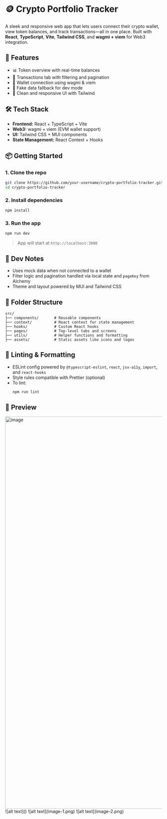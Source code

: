 # 🪙 Crypto Portfolio Tracker

A sleek and responsive web app that lets users connect their crypto wallet, view token balances, and track transactions—all in one place. Built with **React**, **TypeScript**, **Vite**, **Tailwind CSS**, and **wagmi + viem** for Web3 integration.

## 🚀 Features

- 📊 Token overview with real-time balances
- 📂 Transactions tab with filtering and pagination
- 👛 Wallet connection using wagmi & viem
- 🧪 Fake data fallback for dev mode
- 💅 Clean and responsive UI with Tailwind

## 🛠️ Tech Stack

- **Frontend:** React + TypeScript + Vite
- **Web3:** wagmi + viem (EVM wallet support)
- **UI:** Tailwind CSS + MUI components
- **State Management:** React Context + Hooks

## 📦 Getting Started

### 1. Clone the repo

```bash
git clone https://github.com/your-username/crypto-portfolio-tracker.git
cd crypto-portfolio-tracker
```

### 2. Install dependencies

```bash
npm install
```

### 3. Run the app

```bash
npm run dev
```

> App will start at `http://localhost:3000`

## 🧪 Dev Notes

- Uses mock data when not connected to a wallet
- Filter logic and pagination handled via local state and `pageKey` from Alchemy
- Theme and layout powered by MUI and Tailwind CSS

## 📁 Folder Structure

```
src/
├── components/       # Reusable components
├── context/          # React context for state management
├── hooks/            # Custom React hooks
├── pages/            # Top-level tabs and screens
├── utils/            # Helper functions and formatting
├── assets/           # Static assets like icons and logos
```

## 🧹 Linting & Formatting

- ESLint config powered by `@typescript-eslint`, `react`, `jsx-a11y`, `import`, and `react-hooks`
- Style rules compatible with Prettier (optional)
- To lint:
  ```bash
  npm run lint
  ```

## 📸 Preview
<img width="2255" height="1262" alt="image" src="https://github.com/user-attachments/assets/37d2eb4d-9424-48f5-8f24-068a4d5ce4db" />
![alt text]()
![alt text](image-1.png)
![alt text](image-2.png)
